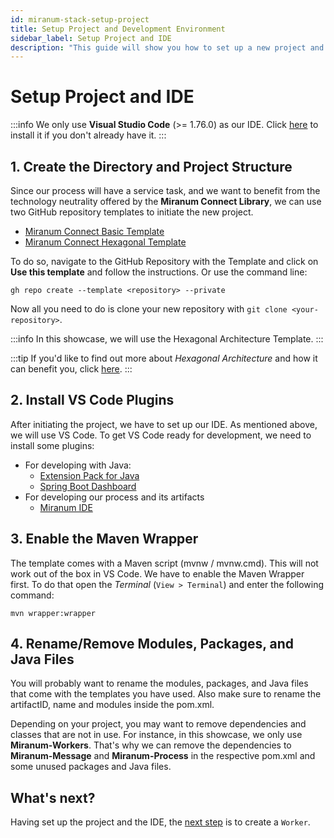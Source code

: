 ```yaml
---
id: miranum-stack-setup-project
title: Setup Project and Development Environment
sidebar_label: Setup Project and IDE
description: "This guide will show you how to set up a new project and VS Code as your IDE."
---
```


# Setup Project and IDE

:::info
We only use **Visual Studio Code** (>= 1.76.0) as our IDE.
Click [here](https://code.visualstudio.com/Download) to install it if you don't already have it.
:::

## 1. Create the Directory and Project Structure

Since our process will have a service task,
and we want to benefit from the technology neutrality offered by the **Miranum Connect Library**,
we can use two GitHub repository templates to initiate the new project.

* [Miranum Connect Basic Template](https://github.com/Miragon/miranum-connect-basic-template)
* [Miranum Connect Hexagonal Template](https://github.com/Miragon/miranum-connect-hexagonal-template)

To do so, navigate to the GitHub Repository with the Template and click on **Use this template** and follow the instructions.
Or use the command line:

```shell
gh repo create --template <repository> --private
```

Now all you need to do is clone your new repository with `git clone <your-repository>`.

:::info
In this showcase, we will use the Hexagonal Architecture Template.
:::

:::tip
If you'd like to find out more about *Hexagonal Architecture* and how it can benefit you, click [here](../../best-practices/hexagonal-architecture.md).
:::

## 2. Install VS Code Plugins

After initiating the project, we have to set up our IDE.
As mentioned above, we will use VS Code.
To get VS Code ready for development, we need to install some plugins:

* For developing with Java:
  * [Extension Pack for Java](https://marketplace.visualstudio.com/items?itemName=vscjava.vscode-java-pack)
  * [Spring Boot Dashboard](https://marketplace.visualstudio.com/items?itemName=vscjava.vscode-spring-boot-dashboard)
* For developing our process and its artifacts
  * [Miranum IDE](https://marketplace.visualstudio.com/items?itemName=miragon-gmbh.miranum-ide)

## 3. Enable the Maven Wrapper

The template comes with a Maven script (mvnw / mvnw.cmd).
This will not work out of the box in VS Code.
We have to enable the Maven Wrapper first.
To do that open the *Terminal* (`View > Terminal`) and enter the following command:

```shell
mvn wrapper:wrapper
```

## 4. Rename/Remove Modules, Packages, and Java Files

You will probably want to rename the modules, packages, and Java files that come with the templates you have used.
Also make sure to rename the artifactID, name and modules inside the pom.xml.

Depending on your project, you may want to remove dependencies and classes that are not in use.
For instance, in this showcase, we only use **Miranum-Workers**.
That's why we can remove the dependencies to **Miranum-Message** and **Miranum-Process** in the respective pom.xml and some unused packages and Java files.

## What's next?

Having set up the project and the IDE, the [next step](./create-worker.md) is to create a `Worker`.
